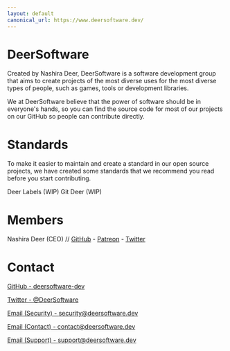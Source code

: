 ```yaml
---
layout: default
canonical_url: https://www.deersoftware.dev/
---
```


# DeerSoftware

Created by Nashira Deer, DeerSoftware is a software development group that aims to create projects of the most diverse uses for the most diverse types of people, such as games, tools or development libraries.

We at DeerSoftware believe that the power of software should be in everyone's hands, so you can find the source code for most of our projects on our GitHub so people can contribute directly.

# Standards

To make it easier to maintain and create a standard in our open source projects, we have created some standards that we recommend you read before you start contributing.

Deer Labels (WIP)
Git Deer (WIP)

# Members

Nashira Deer (CEO) // [GitHub](https://github.com/NashiraDeer) - [Patreon](https://www.patreon.com/nashiradeer) - [Twitter](https://twitter.com/NashiraDeer)

# Contact

[GitHub - deersoftware-dev](https://github.com/deersoftware-dev)

[Twitter - @DeerSoftware](https://twitter.com/DeerSoftware)

[Email (Security) - security@deersoftware.dev](mailto:security@deersoftware.dev)

[Email (Contact) - contact@deersoftware.dev](mailto:contact@deersoftware.dev)

[Email (Support) - support@deersoftware.dev](mailto:support@deersoftware.dev)

